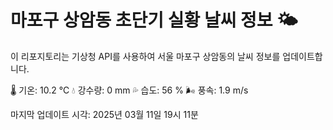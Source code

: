 
# 마포구 상암동 초단기 실황 날씨 정보 🌤️

이 리포지토리는 기상청 API를 사용하여 서울 마포구 상암동의 날씨 정보를 업데이트합니다. 

🌡️ 기온: 10.2 ℃
💧 강수량: 0 mm
💦 습도: 56 %
🌬️ 풍속: 1.9 m/s

마지막 업데이트 시각: 2025년 03월 11일 19시 11분    
